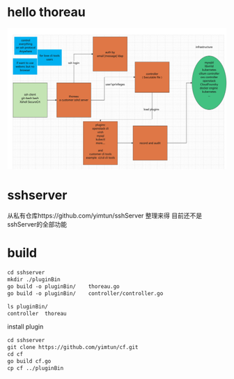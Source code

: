 

# hello thoreau





![image-20220512213003332](README.assets/image-20220512213003332.png)





# sshserver


从私有仓库https://github.com/yimtun/sshServer 整理来得 目前还不是sshServer的全部功能



# build

```
cd sshserver
mkdir ./pluginBin
go build -o pluginBin/    thoreau.go
go build -o pluginBin/    controller/controller.go 
```


```
ls pluginBin/
controller	thoreau
```


install plugin


```
cd sshserver
git clone https://github.com/yimtun/cf.git
cd cf
go build cf.go
cp cf ../pluginBin
```

